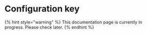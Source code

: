 # Configuration key

{% hint style="warning" %}
This documentation page is currently in progress. Please check later.
{% endhint %}
